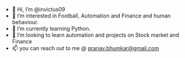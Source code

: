 - 👋 Hi, I’m @invictus09
- 👀 I’m interested in Football, Automation and Finance and human behaviour.
- 🌱 I’m currently learning Python.
- 💞️ I’m looking to learn automation and projects on Stock market and Finance
- 📫 you can reach out to me @ pranav.bhumkar@gmail.com

<!---
invictus09/invictus09 is a ✨ special ✨ repository because its `README.md` (this file) appears on your GitHub profile.
You can click the Preview link to take a look at your changes.
--->
